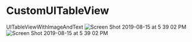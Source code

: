 # CustomUITableView
UITableViewWithImageAndText
![Screen Shot 2019-08-15 at 5 39 02 PM](https://user-images.githubusercontent.com/53354158/63108953-5be98980-bf88-11e9-8cca-a9b8908d73b0.png)
![Screen Shot 2019-08-15 at 5 39 02 PM](https://user-images.githubusercontent.com/53354158/63108953-5be98980-bf88-11e9-8cca-a9b8908d73b0.png)
